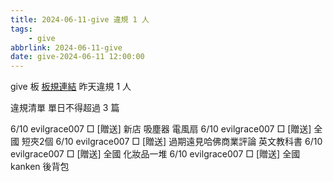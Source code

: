 ```yaml
---
title: 2024-06-11-give 違規 1 人
tags:
    - give
abbrlink: 2024-06-11-give
date: give-2024-06-11 12:00:00
---
```

give 板 [板規連結](https://www.ptt.cc/bbs/give/M.1612495900.A.C32.html)
昨天違規 1 人
<!-- more -->

違規清單
單日不得超過 3 篇

6/10 evilgrace007 □ [贈送] 新店 吸塵器 電風扇
6/10 evilgrace007 □ [贈送] 全國 短夾2個
6/10 evilgrace007 □ [贈送] 過期遠見哈佛商業評論 英文教科書
6/10 evilgrace007 □ [贈送] 全國 化妝品一堆
6/10 evilgrace007 □ [贈送] 全國 kanken 後背包